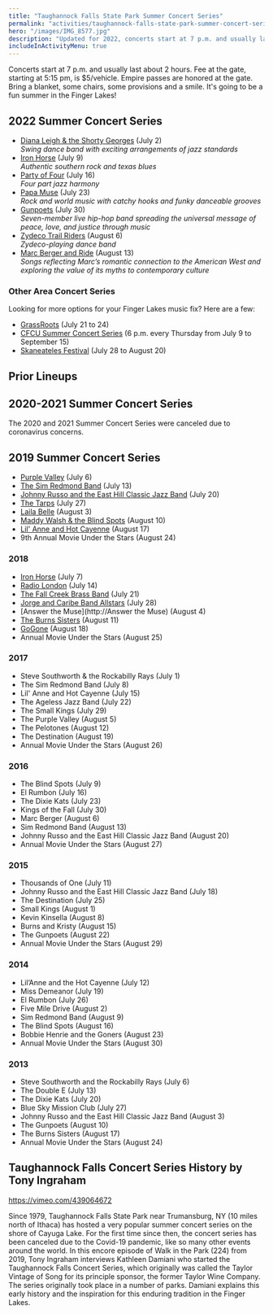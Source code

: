 ```yaml
---
title: "Taughannock Falls State Park Summer Concert Series"
permalink: "activities/taughannock-falls-state-park-summer-concert-series/"
hero: "/images/IMG_8577.jpg"
description: "Updated for 2022, concerts start at 7 p.m. and usually last about 2 hours. Fee at the gate, starting at 5:15 pm, is $5.00/vehicle. Empire passes are honored at the gate. "
includeInActivityMenu: true
---
```


Concerts start at 7 p.m. and usually last about 2 hours. Fee at the gate, starting at 5:15 pm, is $5/vehicle. Empire passes are honored at the gate. Bring a blanket, some chairs, some provisions and a smile. It's going to be a fun summer in the Finger Lakes!

## 2022 Summer Concert Series

- [Diana Leigh & the Shorty Georges](https://dianaleigh.com/ensembles/) (July 2)<br />_Swing dance band with exciting arrangements of jazz standards_
- [Iron Horse](https://www.facebook.com/ironhorseithacany) (July 9)<br />_Authentic southern rock and texas blues_
- [Party of Four](https://wgottlieb.wixsite.com/party-of-four) (July 16)<br />_Four part jazz harmony_
- [Papa Muse](https://papamuse.com/) (July 23) <br />_Rock and world music with catchy hooks and funky danceable grooves_
- [Gunpoets](https://www.gunpoets.com/) (July 30) <br />_Seven-member live hip-hop band spreading the universal message of peace, love, and justice through music_
- [Zydeco Trail Riders](http://zydecotrailriders.com/) (August 6) <br />_Zydeco-playing dance band_
- [Marc Berger and Ride](https://marcbergermusic.com/) (August 13) <br />_Songs reflecting Marc’s romantic connection to the American West and exploring the value of its myths to contemporary culture_

### Other Area Concert Series

Looking for more options for your Finger Lakes music fix? Here are a few:

- [GrassRoots](https://www.grassrootsfest.org/) (July 21 to 24)
- [CFCU Summer Concert Series](https://www.downtownithaca.com/summer-concert-series/) (6 p.m. every Thursday from July 9 to September 15)
- [Skaneateles Festival](http://www.skanfest.org/) (July 28 to August 20)

## Prior Lineups

## 2020-2021 Summer Concert Series

The 2020 and 2021 Summer Concert Series were canceled due to coronavirus concerns.

## 2019 Summer Concert Series

- [Purple Valley](https://purplevalley.weebly.com/) (July 6)
- [The Sim Redmond Band](http://www.simredmondband.com/) (July 13)
- [Johnny Russo and the East Hill Classic Jazz Band](http://www.watershed-arts.com/russo.html) (July 20)
- [The Tarps](https://facebook.com/TarpsRock) (July 27)
- [Laila Belle](https://lailabelle.com/) (August 3)
- [Maddy Walsh & the Blind Spots](https://www.theblindspots.com) (August 10)
- [Lil' Anne and Hot Cayenne](http://www.lilanneandhotcayenne.com/) (August 17)
- 9th Annual Movie Under the Stars (August 24)

### 2018

- [Iron Horse](http://ironhorse-band.com/) (July 7)
- [Radio London](http://www.johnsimonmusic.com/radio_london/) (July 14)
- [The Fall Creek Brass Band](http://fallcreekbrassband.com/) (July 21)
- [Jorge and Caribe Band Allstars](http://www.jorgevisions.com/caribe.htm) (July 28)
- [Answer the Muse](http://Answer the Muse) (August 4)
- [The Burns Sisters](http://www.theburnssisters.com/) (August 11)
- [GoGone](https://www.gogonemusic.com/) (August 18)
- Annual Movie Under the Stars (August 25)

### 2017

- Steve Southworth & the Rockabilly Rays (July 1)
- The Sim Redmond Band (July 8)
- Lil' Anne and Hot Cayenne (July 15)
- The Ageless Jazz Band (July 22)
- The Small Kings (July 29)
- The Purple Valley (August 5)
- The Pelotones (August 12)
- The Destination (August 19)
- Annual Movie Under the Stars (August 26)

### 2016

- The Blind Spots (July 9)
- El Rumbon (July 16)
- The Dixie Kats (July 23)
- Kings of the Fall (July 30)
- Marc Berger (August 6)
- Sim Redmond Band (August 13)
- Johnny Russo and the East Hill Classic Jazz Band (August 20)
- Annual Movie Under the Stars (August 27)

### 2015

- Thousands of One (July 11)
- Johnny Russo and the East Hill Classic Jazz Band (July 18)
- The Destination (July 25)
- Small Kings (August 1)
- Kevin Kinsella (August 8)
- Burns and Kristy (August 15)
- The Gunpoets (August 22)
- Annual Movie Under the Stars (August 29)

### 2014

- Lil’Anne and the Hot Cayenne (July 12)
- Miss Demeanor (July 19)
- El Rumbon (July 26)
- Five Mile Drive (August 2)
- Sim Redmond Band (August 9)
- The Blind Spots (August 16)
- Bobbie Henrie and the Goners (August 23)
- Annual Movie Under the Stars (August 30)

### 2013

- Steve Southworth and the Rockabilly Rays (July 6)
- The Double E (July 13)
- The Dixie Kats (July 20)
- Blue Sky Mission Club (July 27)
- Johnny Russo and the East Hill Classic Jazz Band (August 3)
- The Gunpoets (August 10)
- The Burns Sisters (August 17)
- Annual Movie Under the Stars (August 24)

## Taughannock Falls Concert Series History by Tony Ingraham

https://vimeo.com/439064672

Since 1979, Taughannock Falls State Park near Trumansburg, NY (10 miles north of Ithaca) has hosted a very popular summer concert series on the shore of Cayuga Lake. For the first time since then, the concert series has been canceled due to the Covid-19 pandemic, like so many other events around the world. In this encore episode of Walk in the Park (224) from 2019, Tony Ingraham interviews Kathleen Damiani who started the Taughannock Falls Concert Series, which originally was called the Taylor Vintage of Song for its principle sponsor, the former Taylor Wine Company. The series originally took place in a number of parks. Damiani explains this early history and the inspiration for this enduring tradition in the Finger Lakes.
